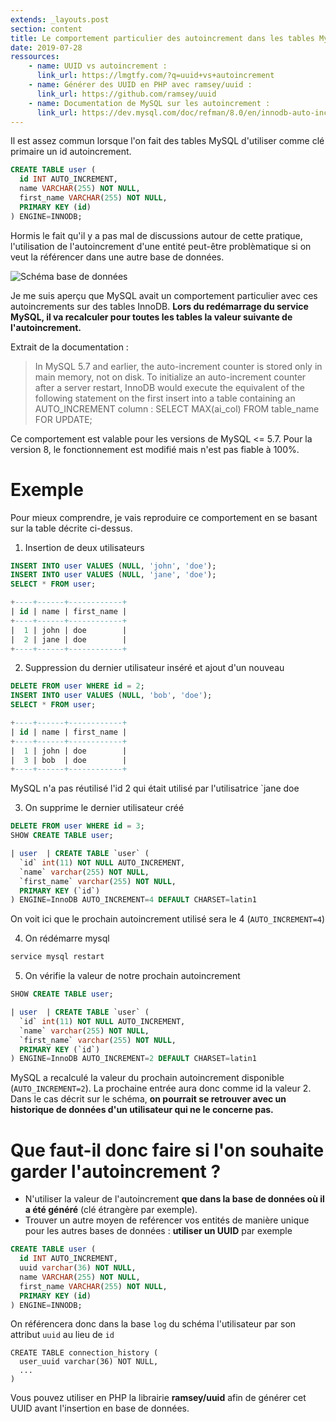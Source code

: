 ```yaml
---
extends: _layouts.post
section: content
title: Le comportement particulier des autoincrement dans les tables MySQL InnoDB
date: 2019-07-28
ressources:
    - name: UUID vs autoincrement :
      link_url: https://lmgtfy.com/?q=uuid+vs+autoincrement
    - name: Générer des UUID en PHP avec ramsey/uuid :
      link_url: https://github.com/ramsey/uuid
    - name: Documentation de MySQL sur les autoincrement :
      link_url: https://dev.mysql.com/doc/refman/8.0/en/innodb-auto-increment-handling.html
---
```


Il est assez commun lorsque l'on fait des tables MySQL d'utiliser comme clé primaire un id autoincrement.

```SQL
CREATE TABLE user (
  id INT AUTO_INCREMENT,
  name VARCHAR(255) NOT NULL,
  first_name VARCHAR(255) NOT NULL,
  PRIMARY KEY (id)
) ENGINE=INNODB;
```

Hormis le fait qu'il y a pas mal de discussions autour de cette pratique, l'utilisation de l'autoincrement d'une entité peut-être problèmatique si on veut la référencer dans une autre base de données.

![Schéma base de données](/assets/img/posts/recalcul-autoincrement-mysql-innodb/mysql_autoincrement.png)

Je me suis aperçu que MySQL avait un comportement particulier avec ces autoincrements sur des tables InnoDB. **Lors du redémarrage du service MySQL, il va recalculer pour toutes les tables la valeur suivante de l'autoincrement.**

Extrait de la documentation :

> In MySQL 5.7 and earlier, the auto-increment counter is stored only in main memory, not on disk. To initialize an auto-increment counter after a server restart, InnoDB would execute the equivalent of the following statement on the first insert into a table containing an AUTO_INCREMENT column : SELECT MAX(ai_col) FROM table_name FOR UPDATE;

Ce comportement est valable pour les versions de MySQL <= 5.7. Pour la version 8, le fonctionnement est modifié mais n'est pas fiable à 100%.

# Exemple
Pour mieux comprendre, je vais reproduire ce comportement en se basant sur la table décrite ci-dessus.

1. Insertion de deux utilisateurs
```SQL
INSERT INTO user VALUES (NULL, 'john', 'doe');
INSERT INTO user VALUES (NULL, 'jane', 'doe');
SELECT * FROM user;
```
```SQL
+----+------+------------+
| id | name | first_name |
+----+------+------------+
|  1 | john | doe        |
|  2 | jane | doe        |
+----+------+------------+
```

2. Suppression du dernier utilisateur inséré et ajout d'un nouveau
```SQL
DELETE FROM user WHERE id = 2;
INSERT INTO user VALUES (NULL, 'bob', 'doe');
SELECT * FROM user;
```
```SQL
+----+------+------------+
| id | name | first_name |
+----+------+------------+
|  1 | john | doe        |
|  3 | bob  | doe        |
+----+------+------------+
```

MySQL n'a pas réutilisé l'id 2 qui était utilisé par l'utilisatrice `jane doe

3. On supprime le dernier utilisateur créé
```SQL
DELETE FROM user WHERE id = 3;
SHOW CREATE TABLE user;
```
```SQL
| user  | CREATE TABLE `user` (
  `id` int(11) NOT NULL AUTO_INCREMENT,
  `name` varchar(255) NOT NULL,
  `first_name` varchar(255) NOT NULL,
  PRIMARY KEY (`id`)
) ENGINE=InnoDB AUTO_INCREMENT=4 DEFAULT CHARSET=latin1
```

On voit ici que le prochain autoincrement utilisé sera le 4 (`AUTO_INCREMENT=4`)

4. On rédémarre mysql
```bash
service mysql restart
```

5. On vérifie la valeur de notre prochain autoincrement
```SQL
SHOW CREATE TABLE user;
```
```SQL
| user  | CREATE TABLE `user` (
  `id` int(11) NOT NULL AUTO_INCREMENT,
  `name` varchar(255) NOT NULL,
  `first_name` varchar(255) NOT NULL,
  PRIMARY KEY (`id`)
) ENGINE=InnoDB AUTO_INCREMENT=2 DEFAULT CHARSET=latin1
```

MySQL a recalculé la valeur du prochain autoincrement disponible (`AUTO_INCREMENT=2`). La prochaine entrée aura donc comme id la valeur 2. Dans le cas décrit sur le schéma, **on pourrait se retrouver avec un historique de données d'un utilisateur qui ne le concerne pas.**

# Que faut-il donc faire si l'on souhaite garder l'autoincrement ?
* N'utiliser la valeur de l'autoincrement **que dans la base de données où il a été généré** (clé étrangère par exemple).
* Trouver un autre moyen de reférencer vos entités de manière unique pour les autres bases de données : **utiliser un UUID** par exemple
```SQL
CREATE TABLE user (
  id INT AUTO_INCREMENT,
  uuid varchar(36) NOT NULL,
  name VARCHAR(255) NOT NULL,
  first_name VARCHAR(255) NOT NULL,
  PRIMARY KEY (id)
) ENGINE=INNODB;
```
On référencera donc dans la base `log` du schéma l'utilisateur par son attribut `uuid` au lieu de `id`
```mysql
CREATE TABLE connection_history (
  user_uuid varchar(36) NOT NULL,
  ...
)
```

Vous pouvez utiliser en PHP la librairie **ramsey/uuid** afin de générer cet UUID avant l'insertion en base de données.




